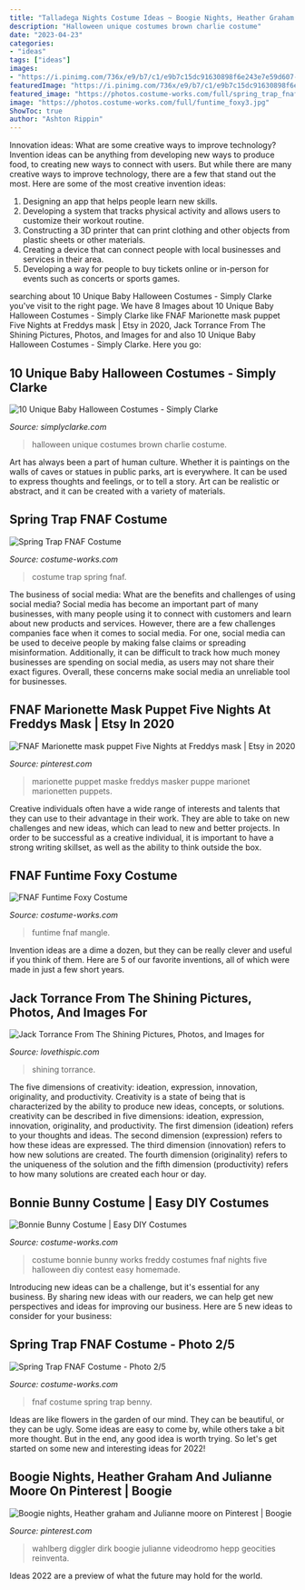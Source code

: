 ```yaml
---
title: "Talladega Nights Costume Ideas ~ Boogie Nights, Heather Graham And Julianne Moore On Pinterest"
description: "Halloween unique costumes brown charlie costume"
date: "2023-04-23"
categories:
- "ideas"
tags: ["ideas"]
images:
- "https://i.pinimg.com/736x/e9/b7/c1/e9b7c15dc91630898f6e243e7e59d607--heather-graham-heather-orourke.jpg"
featuredImage: "https://i.pinimg.com/736x/e9/b7/c1/e9b7c15dc91630898f6e243e7e59d607--heather-graham-heather-orourke.jpg"
featured_image: "https://photos.costume-works.com/full/spring_trap_fnaf1.jpg"
image: "https://photos.costume-works.com/full/funtime_foxy3.jpg"
ShowToc: true
author: "Ashton Rippin"
---
```



Innovation ideas: What are some creative ways to improve technology?
Invention ideas can be anything from developing new ways to produce food, to creating new ways to connect with users. But while there are many creative ways to improve technology, there are a few that stand out the most. Here are some of the most creative invention ideas:
1. Designing an app that helps people learn new skills.
2. Developing a system that tracks physical activity and allows users to customize their workout routine.
3. Constructing a 3D printer that can print clothing and other objects from plastic sheets or other materials.
4. Creating a device that can connect people with local businesses and services in their area.
5. Developing a way for people to buy tickets online or in-person for events such as concerts or sports games.

	

		
searching about 10 Unique Baby Halloween Costumes - Simply Clarke you've visit to the right page. We have 8 Images about 10 Unique Baby Halloween Costumes - Simply Clarke like FNAF Marionette mask puppet Five Nights at Freddys mask | Etsy in 2020, Jack Torrance From The Shining Pictures, Photos, and Images for and also 10 Unique Baby Halloween Costumes - Simply Clarke. Here you go:
		
    
## 10 Unique Baby Halloween Costumes - Simply Clarke

<img loading=lazy src="https://simplyclarke.com/wp-content/uploads/2015/10/bd50ca76f783224838edc83c3891786c.jpg" onerror="this.onerror=null;this.src='https://tse4.mm.bing.net/th?id=OIP.utYHxQUoyR0meJhrmU_eugHaLH&amp;pid=15.1';" alt="10 Unique Baby Halloween Costumes - Simply Clarke">

_Source: simplyclarke.com_

>halloween unique costumes brown charlie costume. 

	

Art has always been a part of human culture. Whether it is paintings on the walls of caves or statues in public parks, art is everywhere. It can be used to express thoughts and feelings, or to tell a story. Art can be realistic or abstract, and it can be created with a variety of materials.

    
## Spring Trap FNAF Costume

<img loading=lazy src="https://photos.costume-works.com/full/spring_trap_fnaf1.jpg" onerror="this.onerror=null;this.src='https://tse3.mm.bing.net/th?id=OIP.RLnoUxVD8rglu_qEQlqXAAHaMM&amp;pid=15.1';" alt="Spring Trap FNAF Costume">

_Source: costume-works.com_

>costume trap spring fnaf. 

	

The business of social media: What are the benefits and challenges of using social media?
Social media has become an important part of many businesses, with many people using it to connect with customers and learn about new products and services. However, there are a few challenges companies face when it comes to social media. For one, social media can be used to deceive people by making false claims or spreading misinformation. Additionally, it can be difficult to track how much money businesses are spending on social media, as users may not share their exact figures. Overall, these concerns make social media an unreliable tool for businesses.

    
## FNAF Marionette Mask Puppet Five Nights At Freddys Mask | Etsy In 2020

<img loading=lazy src="https://i.pinimg.com/736x/9d/69/88/9d69880007a99b0f91fb68059d0e945d.jpg" onerror="this.onerror=null;this.src='https://tse3.mm.bing.net/th?id=OIP.QXYkpITx6EGN8-N480OWqgHaNF&amp;pid=15.1';" alt="FNAF Marionette mask puppet Five Nights at Freddys mask | Etsy in 2020">

_Source: pinterest.com_

>marionette puppet maske freddys masker puppe marionet marionetten puppets. 

	

Creative individuals often have a wide range of interests and talents that they can use to their advantage in their work. They are able to take on new challenges and new ideas, which can lead to new and better projects. In order to be successful as a creative individual, it is important to have a strong writing skillset, as well as the ability to think outside the box.

    
## FNAF Funtime Foxy Costume

<img loading=lazy src="https://photos.costume-works.com/full/funtime_foxy3.jpg" onerror="this.onerror=null;this.src='https://tse2.mm.bing.net/th?id=OIP.l63GCwSeOTohtzlAc60r4AHaNP&amp;pid=15.1';" alt="FNAF Funtime Foxy Costume">

_Source: costume-works.com_

>funtime fnaf mangle. 

	

Invention ideas are a dime a dozen, but they can be really clever and useful if you think of them. Here are 5 of our favorite inventions, all of which were made in just a few short years.

    
## Jack Torrance From The Shining Pictures, Photos, And Images For

<img loading=lazy src="http://www.lovethispic.com/uploaded_images/36240-Jack-Torrance-From-The-Shining.jpg" onerror="this.onerror=null;this.src='https://tse3.mm.bing.net/th?id=OIP.XO2JQnftbA8EwPEE5ylIXAHaJ4&amp;pid=15.1';" alt="Jack Torrance From The Shining Pictures, Photos, and Images for">

_Source: lovethispic.com_

>shining torrance. 

	

The five dimensions of creativity: ideation, expression, innovation, originality, and productivity.
Creativity is a state of being that is characterized by the ability to produce new ideas, concepts, or solutions. creativity can be described in five dimensions: ideation, expression, innovation, originality, and productivity. The first dimension (ideation) refers to your thoughts and ideas. The second dimension (expression) refers to how these ideas are expressed. The third dimension (innovation) refers to how new solutions are created. The fourth dimension (originality) refers to the uniqueness of the solution and the fifth dimension (productivity) refers to how many solutions are created each hour or day.

    
## Bonnie Bunny Costume | Easy DIY Costumes

<img loading=lazy src="https://photos.costume-works.com/full/bonnie_bunny.jpg" onerror="this.onerror=null;this.src='https://tse4.mm.bing.net/th?id=OIP.Sk79zrzQWoK4qXH_q0i6DAHaMf&amp;pid=15.1';" alt="Bonnie Bunny Costume | Easy DIY Costumes">

_Source: costume-works.com_

>costume bonnie bunny works freddy costumes fnaf nights five halloween diy contest easy homemade. 

	

Introducing new ideas can be a challenge, but it's essential for any business. By sharing new ideas with our readers, we can help get new perspectives and ideas for improving our business. Here are 5 new ideas to consider for your business: 

    
## Spring Trap FNAF Costume - Photo 2/5

<img loading=lazy src="https://photos.costume-works.com/full/spring_trap_fnaf.jpg" onerror="this.onerror=null;this.src='https://tse3.mm.bing.net/th?id=OIP.zmioSjEH7h4jrLuahMOuAQHaNG&amp;pid=15.1';" alt="Spring Trap FNAF Costume - Photo 2/5">

_Source: costume-works.com_

>fnaf costume spring trap benny. 

	

Ideas are like flowers in the garden of our mind. They can be beautiful, or they can be ugly. Some ideas are easy to come by, while others take a bit more thought. But in the end, any good idea is worth trying. So let's get started on some new and interesting ideas for 2022!

    
## Boogie Nights, Heather Graham And Julianne Moore On Pinterest | Boogie

<img loading=lazy src="https://i.pinimg.com/736x/e9/b7/c1/e9b7c15dc91630898f6e243e7e59d607--heather-graham-heather-orourke.jpg" onerror="this.onerror=null;this.src='https://tse1.mm.bing.net/th?id=OIP.U9xCGLLFHyZMaGf35wLk3gHaOD&amp;pid=15.1';" alt="Boogie nights, Heather graham and Julianne moore on Pinterest | Boogie">

_Source: pinterest.com_

>wahlberg diggler dirk boogie julianne videodromo hepp geocities reinventa. 

	

Ideas 2022 are a preview of what the future may hold for the world.

